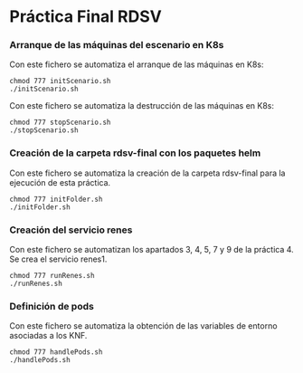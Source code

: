 # Práctica Final RDSV

### Arranque de las máquinas del escenario en K8s

Con este fichero se automatiza el arranque de las máquinas en K8s:

```
chmod 777 initScenario.sh
./initScenario.sh
```

Con este fichero se automatiza la destrucción de las máquinas en K8s:

```
chmod 777 stopScenario.sh
./stopScenario.sh
```

### Creación de la carpeta rdsv-final con los paquetes helm

Con este fichero se automatiza la creación de la carpeta rdsv-final para la ejecución de esta práctica.

```
chmod 777 initFolder.sh
./initFolder.sh
```

### Creación del servicio renes

Con este fichero se automatizan los apartados 3, 4, 5, 7 y 9 de la práctica 4. Se crea el servicio renes1.

```
chmod 777 runRenes.sh
./runRenes.sh
```

### Definición de pods

Con este fichero se automatiza la obtención de las variables de entorno asociadas a los KNF.

```
chmod 777 handlePods.sh
./handlePods.sh
```
